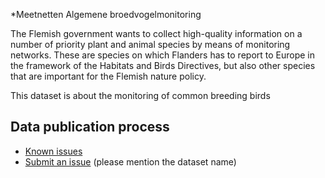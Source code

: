 *Meetnetten Algemene broedvogelmonitoring

The Flemish government wants to collect high-quality information on a number of priority plant and animal species by means of monitoring networks. These are species on which Flanders has to report to Europe in the framework of the Habitats and Birds Directives, but also other species that are important for the Flemish nature policy.

This dataset is about the monitoring of common breeding birds

## Data publication process

* [Known issues](https://github.com/inbo/data-publication/labels/abv-events)
* [Submit an issue](https://github.com/inbo/data-publication/issues/new) (please mention the dataset name)
